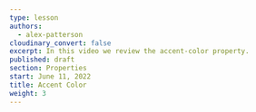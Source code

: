 ```yaml
---
type: lesson
authors:
  - alex-patterson
cloudinary_convert: false
excerpt: In this video we review the accent-color property.
published: draft
section: Properties
start: June 11, 2022
title: Accent Color
weight: 3
---
```

